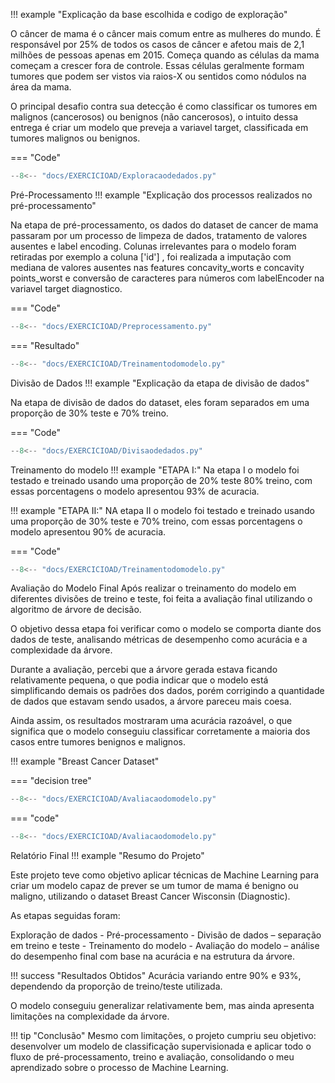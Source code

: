 !!! example "Explicação da base escolhida e codigo de exploração"

O câncer de mama é o câncer mais comum entre as mulheres do mundo. É responsável por 25% de todos os casos de câncer e afetou mais de 2,1 milhões de pessoas apenas em 2015. Começa quando as células da mama começam a crescer fora de controle. Essas células geralmente formam tumores que podem ser vistos via raios-X ou sentidos como nódulos na área da mama.

O principal desafio contra sua detecção é como classificar os tumores em malignos (cancerosos) ou benignos (não cancerosos), o intuito dessa entrega é criar um modelo que preveja a variavel target, classificada em tumores malignos ou benignos.

=== "Code"

```python
--8<-- "docs/EXERCICIOAD/Exploracaodedados.py"
``` 
Pré-Processamento
!!! example "Explicação dos processos realizados no pré-processamento"

Na etapa de pré-processamento, os dados do dataset de cancer de mama passaram por um processo de limpeza de dados, tratamento de valores ausentes e label encoding. Colunas irrelevantes para o modelo foram retiradas por exemplo a coluna ['id'] , foi realizada a imputação com mediana de valores ausentes nas features concavity_worts e concavity points_worst e conversão de caracteres para números com labelEncoder na variavel target diagnostico.

=== "Code"

```python
--8<-- "docs/EXERCICIOAD/Preprocessamento.py"
``` 
=== "Resultado"

```python exec="on" html="0"
--8<-- "docs/EXERCICIOAD/Treinamentodomodelo.py"
```
Divisão de Dados
!!! example "Explicação da etapa de divisão de dados"

Na etapa de divisão de dados do dataset, eles foram separados em uma proporção de 30% teste e 70% treino.

=== "Code"

```python
--8<-- "docs/EXERCICIOAD/Divisaodedados.py"
``` 
Treinamento do modelo
!!! example "ETAPA I:" Na etapa I o modelo foi testado e treinado usando uma proporção de 20% teste 80% treino, com essas porcentagens o modelo apresentou 93% de acuracia.

!!! example "ETAPA II:" NA etapa II o modelo foi testado e treinado usando uma proporção de 30% teste e 70% treino, com essas porcentagens o modelo apresentou 90% de acuracia.

=== "Code"

```python
--8<-- "docs/EXERCICIOAD/Treinamentodomodelo.py"
``` 
Avaliação do Modelo Final
Após realizar o treinamento do modelo em diferentes divisões de treino e teste, foi feita a avaliação final utilizando o algoritmo de árvore de decisão.

O objetivo dessa etapa foi verificar como o modelo se comporta diante dos dados de teste, analisando métricas de desempenho como acurácia e a complexidade da árvore.

Durante a avaliação, percebi que a árvore gerada estava ficando relativamente pequena, o que podia indicar que o modelo está simplificando demais os padrões dos dados, porém corrigindo a quantidade de dados que estavam sendo usados, a árvore pareceu mais coesa.

Ainda assim, os resultados mostraram uma acurácia razoável, o que significa que o modelo conseguiu classificar corretamente a maioria dos casos entre tumores benignos e malignos.

!!! example "Breast Cancer Dataset"

=== "decision tree"

```python exec="1" html="true"
--8<-- "docs/EXERCICIOAD/Avaliacaodomodelo.py"
```
=== "code"

```python exec="0"
--8<-- "docs/EXERCICIOAD/Avaliacaodomodelo.py"
```
Relatório Final
!!! example "Resumo do Projeto"

Este projeto teve como objetivo aplicar técnicas de Machine Learning para criar um modelo capaz de prever se um tumor de mama é benigno ou maligno, utilizando o dataset Breast Cancer Wisconsin (Diagnostic).

As etapas seguidas foram:

Exploração de dados - Pré-processamento - Divisão de dados – separação em treino e teste - Treinamento do modelo - Avaliação do modelo – análise do desempenho final com base na acurácia e na estrutura da árvore.

!!! success "Resultados Obtidos" Acurácia variando entre 90% e 93%, dependendo da proporção de treino/teste utilizada.

O modelo conseguiu generalizar relativamente bem, mas ainda apresenta limitações na complexidade da árvore.

!!! tip "Conclusão" Mesmo com limitações, o projeto cumpriu seu objetivo: desenvolver um modelo de classificação supervisionada e aplicar todo o fluxo de pré-processamento, treino e avaliação, consolidando o meu aprendizado sobre o processo de Machine Learning.